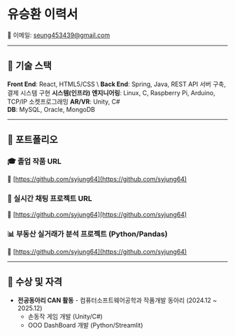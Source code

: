 # 유승환 이력서
 
📧 이메일: seung453439@gmail.com

---

## 🔧 기술 스택

**Front End**: React, HTML5/CSS \\
**Back End**: Spring, Java, REST API 서버 구축, 결제 시스템 구현
**시스템(인프라) 엔지니어링**: Linux, C, Raspberry Pi, Arduino, TCP/IP 소켓프로그래밍
**AR/VR**: Unity, C#  
**DB**: MySQL, Oracle, MongoDB

---

## 📁 포트폴리오

### 🎓 졸업 작품 URL  
🔗 [https://github.com/syjung64](https://github.com/syjung64)

### 💬 실시간 채팅 프로젝트 URL  
🔗 [https://github.com/syjung64](https://github.com/syjung64)

### 📊 부동산 실거래가 분석 프로젝트 (Python/Pandas)  
🔗 [https://github.com/syjung64](https://github.com/syjung64)

---

## 🏅 수상 및 자격

- **전공동아리 CAN 활동** - 컴퓨터소프트웨어공학과 작품개발 동아리 (2024.12 ~ 2025.12)  
  - 손동작 게임 개발 (Unity/C#)  
  - OOO DashBoard 개발 (Python/Streamlit)
